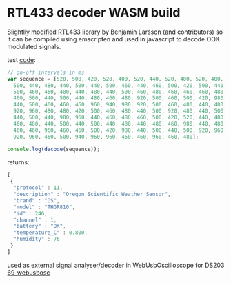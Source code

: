# RTL433 decoder WASM build

Slightliy modified [RTL433 library](https://github.com/merbanan/rtl_433) by Benjamin Larsson (and contributors) so it can be compiled using emscripten and used in javascript to decode OOK modulated signals.

test [code](../../system/apps_featured/69_webusbosc/web/v2/externsions/rtl433/index.html):
```javascript
// on-off intervals in ms
var sequence = [520, 500, 420, 520, 400, 520, 440, 520, 400, 520, 400, 540, 400, 520, 440, 
  500, 440, 480, 440, 500, 440, 500, 460, 440, 460, 500, 420, 500, 440, 520, 420, 520, 420, 
  500, 460, 460, 480, 440, 480, 440, 500, 460, 480, 460, 460, 460, 480, 920, 980, 940, 960, 
  460, 500, 440, 500, 440, 480, 460, 480, 920, 500, 460, 500, 420, 980, 920, 980, 940, 480, 
  440, 500, 460, 460, 460, 960, 940, 980, 920, 500, 460, 480, 440, 480, 440, 960, 460, 520, 
  920, 960, 480, 480, 420, 500, 460, 480, 440, 500, 920, 480, 440, 500, 440, 500, 420, 500, 
  440, 500, 440, 980, 960, 440, 460, 480, 460, 500, 420, 520, 440, 480, 460, 480, 420, 500, 
  460, 480, 440, 500, 440, 500, 440, 480, 440, 480, 460, 980, 440, 480, 960, 960, 440, 500, 
  460, 460, 960, 460, 460, 500, 420, 980, 440, 500, 440, 500, 920, 960, 960, 960, 940, 980, 
  920, 960, 460, 500, 940, 960, 960, 460, 460, 960, 460, 480];

console.log(decode(sequence));
```

returns:
```javascript
[
 {
  "protocol" : 11, 
  "description" : "Oregon Scientific Weather Sensor", 
  "brand" : "OS", 
  "model" : "THGR810", 
  "id" : 246, 
  "channel" : 1, 
  "battery" : "OK", 
  "temperature_C" : 0.800, 
  "humidity" : 76
 }
]
```

used as external signal analyser/decoder in WebUsbOscilloscope for DS203 [69_webusbosc](../../system/apps_featured/69_webusbosc/web/v2)
